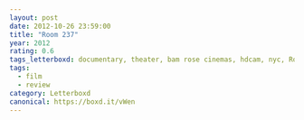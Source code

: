 ```yaml
---
layout: post 
date: 2012-10-26 23:59:00
title: "Room 237"
year: 2012
rating: 0.6
tags_letterboxd: documentary, theater, bam rose cinemas, hdcam, nyc, Robtober
tags:
  - film
  - review
category: Letterboxd
canonical: https://boxd.it/vWen
---
```

